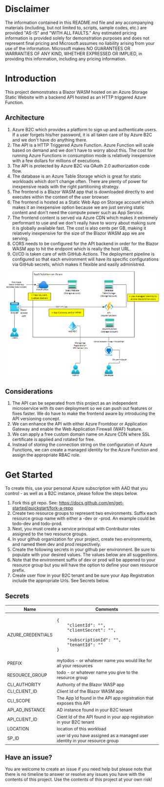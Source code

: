 # Disclaimer
The information contained in this README.md file and any accompanying materials (including, but not limited to, scripts, sample codes, etc.) are provided "AS-IS" and "WITH ALL FAULTS." Any estimated pricing information is provided solely for demonstration purposes and does not represent final pricing and Microsoft assumes no liability arising from your use of the information. Microsoft makes NO GUARANTEES OR WARRANTIES OF ANY KIND, WHETHER EXPRESSED OR IMPLIED, in providing this information, including any pricing information.

# Introduction
This project demonstrates a Blazor WASM hosted on an Azure Storage Static Website with a backend API hosted as an HTTP triggered Azure Function. 

## Architecture
1. Azure B2C which provides a platform to sign up and authenticate users. If a user forgets his/her password, it is all taken care of by Azure B2C and we don't have do anything there.
2. The API is a HTTP Triggered Azure Function. Azure Function will scale based on demand and we don't have to worry about this. The cost for running Azure Functions in consumption mode is relatively inexpensive with a few dollars for millions of executions.
3. The API is protected by Azure B2C via OAuth 2.0 authorization code flow.
4. The database is an Azure Table Storage which is great for static workloads which don't change often. There are plenty of power for inexpensive reads with the right partitioning strategy.
5. The frontend is a Blazor WASM app that is downloaded directly to and executes within the context of the user browser.
6. The frontend is hosted as a Static Web App on Storage account which makes it an inexpensive option because we are just serving static content and don't need the compute power such as App Service. 
7. The frontend content is served via Azure CDN which makes it extremely performant to use and we don't really have to worry about making sure it is globally available fast. The cost is also cents per GB, making it relatively inexpensive for the size of the Blazor WASM app we are serving.
8. CORS needs to be configured for the API backend in order for the Blazor WASM app to hit the endpoint which is really the host URL.
9. CI/CD is taken care of with GitHub Actions. The deployment pipeline is configured so that each environment will have its specific configurations via GitHub secrets, which makes it flexible and easily administred.

![Architecture](/Architecture/Solution.png)

## Considerations
1. The API can be seperated from this project as an independent microservice with its own deployment so we can push out features or fixes faster. We do have to make the frontend aware by introducing the API versioning concept. 
2. We can enhance the API with either Azure Frontdoor or Application Gateway and enable the Web Application Firewall (WAF) feature.
3. We can apply a free custom domain name on Azure CDN where SSL certificate is applied and rotated for free.
4. Instead of storing the connection string on the configuration of Azure Functions, we can create a managed identity for the Azure Function and assign the appropriate RBAC role.

# Get Started
To create this, use your personal Azure subscription with AAD that you control - as well as a B2C instance, please follow the steps below. 

1. Fork this git repo. See: https://docs.github.com/en/get-started/quickstart/fork-a-repo
2. Create two resource groups to represent two environments. Suffix each resource group name with either a -dev or -prod. An example could be todo-dev and todo-prod.
3. Next, you must create a service principal with Contributor roles assigned to the two resource groups.
4. In your github organization for your project, create two environments, and named them dev and prod respectively.
5. Create the following secrets in your github per environment. Be sure to populate with your desired values. The values below are all suggestions.
6. Note that the environment suffix of dev or prod will be appened to your resource group but you will have the option to define your own resource prefix.
7. Create user flow in your B2C tenant and be sure your App Registration include the appropriate Urls. See Secrets below.

## Secrets
| Name | Comments |
| --- | --- |
| AZURE_CREDENTIALS | <pre>{<br/>&nbsp;&nbsp;&nbsp;&nbsp;"clientId": "",<br/>&nbsp;&nbsp;&nbsp;&nbsp;"clientSecret": "", <br/>&nbsp;&nbsp;&nbsp;&nbsp;"subscriptionId": "",<br/>&nbsp;&nbsp;&nbsp;&nbsp;"tenantId": "" <br/>}</pre> |
| PREFIX | mytodos - or whatever name you would like for all your resources |
| RESOURCE_GROUP | todo - or whatever name you give to the resource group |
| CLI_AUTHORITY | Authority of the Blazor WASP app |
| CLI_CLIENT_ID | Client Id of the Blazor WASM app |
| CLI_SCOPE | The App Id found in the API app registration that exposes this API |
| API_AD_INSTANCE | AD instance found in your B2C tenant |
| API_CLIENT_ID | Cient Id of the API found in your app registration in your B2C tenant |
| LOCATION | location of this workload |
| SP_ID | user id you have assigned as a managed user identity in your resource group |

## Have an issue?
You are welcome to create an issue if you need help but please note that there is no timeline to answer or resolve any issues you have with the contents of this project. Use the contents of this project at your own risk!